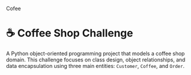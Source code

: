 Cofee
# ☕ Coffee Shop Challenge

A Python object-oriented programming project that models a coffee shop domain. This challenge focuses on class design, object relationships, and data encapsulation using three main entities: `Customer`, `Coffee`, and `Order`.



